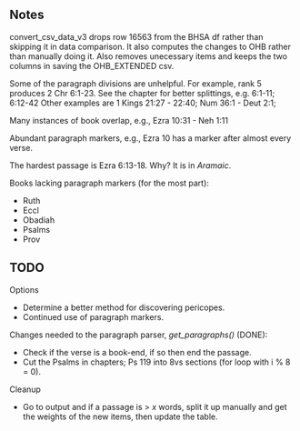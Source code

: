 ## Notes

convert_csv_data_v3 drops row 16563 from the BHSA df rather than skipping it in data comparison. It also computes the changes to OHB rather than manually doing it. Also removes unecessary items and keeps the two columns in saving the OHB_EXTENDED csv. 

Some of the paragraph divisions are unhelpful. For example, rank 5 produces 
2 Chr 6:1-23. See the chapter for better splittings, e.g. 6:1-11; 6:12-42
Other examples are 1 Kings 21:27 - 22:40; Num 36:1 - Deut 2:1; 

Many instances of book overlap, e.g., Ezra 10:31 - Neh 1:11

Abundant paragraph markers, e.g., Ezra 10 has a marker after almost every verse. 

The hardest passage is Ezra 6:13-18. Why? It is in *Aramaic*. 

Books lacking paragraph markers (for the most part):
* Ruth
* Eccl
* Obadiah
* Psalms
* Prov

## TODO
Options
* Determine a better method for discovering pericopes.
* Continued use of paragraph markers.

Changes needed to the paragraph parser, *get_paragraphs()* (DONE):
* Check if the verse is a book-end, if so then end the passage.
* Cut the Psalms in chapters; Ps 119 into 8vs sections (for loop with i % 8 = 0).

Cleanup 
* Go to output and if a passage is > *x* words, split it up manually and get the weights of the new items, then update the table. 
